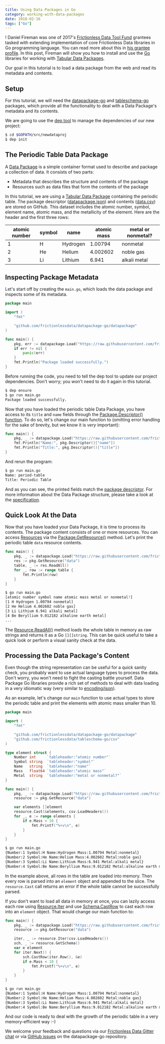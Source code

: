 ```yaml
---
title: Using Data Packages in Go
category: working-with-data-packages
date: 2018-02-16
tags: ["Go"]
---
```



! Daniel Fireman was one of 2017's [Frictionless Data Tool Fund][toolfund] grantees tasked with extending implementation of core Frictionless Data libraries in Go programming language. You can read more about this in [his grantee profile][toolfund-daniel]. In this post, Fireman will show you how to install and use the [Go](http://golang.org) libraries for working with [Tabular Data Packages][tdp].

Our goal in this tutorial is to load a data package from the web and read its metadata and contents.

## Setup
For this tutorial, we will need the [datapackage-go][dp-go] and [tableschema-go][ts-go] packages, which provide all the functionality to deal with a Data Package's metadata and its contents.

We are going to use the [dep tool](https://golang.github.io/dep/) to manage the dependencies of our new project:

```sh
$ cd $GOPATH/src/newdataproj
$ dep init
```

## The Periodic Table Data Package

A [Data Package][dp] is a simple container format used to describe and package a collection of data. It consists of two parts:

* Metadata that describes the structure and contents of the package
* Resources such as data files that form the contents of the package

In this tutorial, we are using a [Tabular Data Package][tdp] containing the periodic table. The package descriptor ([datapackage.json][datapackage.json]) and contents ([data.csv][data.csv]) are stored on GitHub. This dataset includes the atomic number, symbol, element name, atomic mass, and the metallicity of the element. Here are the header and the first three rows:

| atomic number | symbol | name     | atomic mass | metal or nonmetal? |
|---------------|--------|----------|-------------|--------------------|
| 1             | H      | Hydrogen | 1.00794     | nonmetal           |
| 2             | He     | Helium   | 4.002602    | noble gas          |
| 3             | Li     | Lithium  | 6.941       | alkali metal       |


## Inspecting Package Metadata

Let's start off by creating the `main.go`, which loads the data package and inspects some of its metadata.

```go
package main

import (
    "fmt"

    "github.com/frictionlessdata/datapackage-go/datapackage"
)

func main() {
    pkg, err := datapackage.Load("https://raw.githubusercontent.com/frictionlessdata/example-data-packages/62d47b454d95a95b6029214b9533de79401e953a/periodic-table/datapackage.json")
    if err != nil {
        panic(err)
    }
    fmt.Println("Package loaded successfully.")
}
```

Before running the code, you need to tell the dep tool to update our project dependencies. Don't worry; you won't need to do it again in this tutorial.

```sh
$ dep ensure
$ go run main.go
Package loaded successfully.
```

Now that you have loaded the periodic table Data Package, you have access to its `title` and `name` fields through the [Package.Descriptor() function](https://godoc.org/github.com/frictionlessdata/datapackage-go/datapackage#Package.Descriptor).  To do so, let's change our main function to (omitting error handling for the sake of brevity, but we know it is _very_ important):

```go
func main() {
    pkg, _ := datapackage.Load("https://raw.githubusercontent.com/frictionlessdata/example-data-packages/62d47b454d95a95b6029214b9533de79401e953a/periodic-table/datapackage.json")
    fmt.Println("Name:", pkg.Descriptor()["name"])
    fmt.Println("Title:", pkg.Descriptor()["title"])
}
```

And rerun the program:

```sh
$ go run main.go
Name: period-table
Title: Periodic Table
```

And as you can see, the printed fields match the [package descriptor][datapackage.json]. For more information about the Data Package structure, please take a look at the [specification](/specs/data-package/).

## Quick Look At the Data

Now that you have loaded your Data Package, it is time to process its contents. The package content consists of one or more resources. You can access [Resources][dp-go-resource] via the [Package.GetResource()](https://godoc.org/github.com/frictionlessdata/datapackage-go/datapackage#Package.GetResource()) method. Let's print the periodic table `data` resource contents.

```go
func main() {
    pkg, _ := datapackage.Load("https://raw.githubusercontent.com/frictionlessdata/example-data-packages/62d47b454d95a95b6029214b9533de79401e953a/periodic-table/datapackage.json")
    res := pkg.GetResource("data")
    table, _ := res.ReadAll()
    for _, row := range table {
        fmt.Println(row)
    }
}
```

```sh
$ go run main.go
[atomic number symbol name atomic mass metal or nonmetal?]
[1 H Hydrogen 1.00794 nonmetal]
[2 He Helium 4.002602 noble gas]
[3 Li Lithium 6.941 alkali metal]
[4 Be Beryllium 9.012182 alkaline earth metal]
...
```

The [Resource.ReadAll()](https://godoc.org/github.com/frictionlessdata/datapackage-go/datapackage#Resource.ReadAll) method loads the whole table in memory as raw strings and returns it as a Go `[][]string`. This can be quick useful to take a quick look or perform a visual sanity check at the data.

## Processing the Data Package's Content

Even though the string representation can be useful for a quick sanity check, you probably want to use actual language types to process the data. Don't worry, you won't need to fight the casting battle yourself. Data Package Go libraries provide a rich set of methods to deal with data loading in a very idiomatic way (very similar to [encoding/json](https://golang.org/pkg/encoding/json/)).

As an example, let's change our `main` function to use actual types to store the periodic table and print the elements with atomic mass smaller than 10.

```go
package main

import (
    "fmt"

    "github.com/frictionlessdata/datapackage-go/datapackage"
    "github.com/frictionlessdata/tableschema-go/csv"
)

type element struct {
    Number int     `tableheader:"atomic number"`
    Symbol string  `tableheader:"symbol"`
    Name   string  `tableheader:"name"`
    Mass   float64 `tableheader:"atomic mass"`
    Metal  string  `tableheader:"metal or nonmetal?"`
}

func main() {
    pkg, _ := datapackage.Load("https://raw.githubusercontent.com/frictionlessdata/example-data-packages/62d47b454d95a95b6029214b9533de79401e953a/periodic-table/datapackage.json")
    resource := pkg.GetResource("data")

    var elements []element
    resource.Cast(&elements, csv.LoadHeaders())
    for _, e := range elements {
        if e.Mass < 10 {
            fmt.Printf("%+v\n", e)
        }
    }
}
```

```sh
$ go run main.go
{Number:1 Symbol:H Name:Hydrogen Mass:1.00794 Metal:nonmetal}
{Number:2 Symbol:He Name:Helium Mass:4.002602 Metal:noble gas}
{Number:3 Symbol:Li Name:Lithium Mass:6.941 Metal:alkali metal}
{Number:4 Symbol:Be Name:Beryllium Mass:9.012182 Metal:alkaline earth metal}
```

In the example above, all rows in the table are loaded into memory. Then every row is parsed into an `element` object and appended to the slice. The `resource.Cast` call returns an error if the whole table cannot be successfully parsed.

If you don't want to load all data in memory at once, you can lazily access each row using [Resource.Iter](https://godoc.org/github.com/frictionlessdata/datapackage-go/datapackage#Resource.Iter) and use [Schema.CastRow](https://godoc.org/github.com/frictionlessdata/tableschema-go/schema#Schema.CastRow) to cast each row into an `element` object. That would change our main function to:

```go
func main() {
    pkg, _ := datapackage.Load("https://raw.githubusercontent.com/frictionlessdata/example-data-packages/62d47b454d95a95b6029214b9533de79401e953a/periodic-table/datapackage.json")
    resource := pkg.GetResource("data")

    iter, _ := resource.Iter(csv.LoadHeaders())
    sch, _ := resource.GetSchema()
    var e element
    for iter.Next() {
        sch.CastRow(iter.Row(), &e)
        if e.Mass < 10 {
            fmt.Printf("%+v\n", e)
        }
    }
}
```

```sh
$ go run main.go
{Number:1 Symbol:H Name:Hydrogen Mass:1.00794 Metal:nonmetal}
{Number:2 Symbol:He Name:Helium Mass:4.002602 Metal:noble gas}
{Number:3 Symbol:Li Name:Lithium Mass:6.941 Metal:alkali metal}
{Number:4 Symbol:Be Name:Beryllium Mass:9.012182 Metal:alkaline earth metal}
```

And our code is ready to deal with the growth of the periodic table in a very memory-efficient way :-)

We welcome your feedback and questions via our [Frictionless Data Gitter chat][fd-gitter] or via [GitHub issues][dp-go-issues] on the datapackage-go repository.

[dp]: /specs/data-package/
[tdp]: /specs/tabular-data-package/
[toolfund]: https://toolfund.frictionlessdata.io
[toolfund-daniel]:/articles/daniel-fireman/
[dp-go]: https://github.com/frictionlessdata/datapackage-go
[ts-go]: https://github.com/frictionlessdata/tableschema-go
[ts]: /docs/table-schema/
[dp-go-resource]:https://godoc.org/github.com/frictionlessdata/datapackage-go/datapackage#Resource
[fd-gitter]: http://gitter.im/frictionlessdata/chat
[dp-go-issues]: https://github.com/frictionlessdata/datapackage-go/issues
[datapackage.json]: https://raw.githubusercontent.com/frictionlessdata/example-data-packages/62d47b454d95a95b6029214b9533de79401e953a/periodic-table/datapackage.json
[data.csv]: https://raw.githubusercontent.com/frictionlessdata/example-data-packages/62d47b454d95a95b6029214b9533de79401e953a/periodic-table/data.csv
